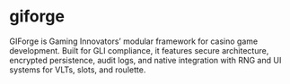 # giforge
GIForge is Gaming Innovators’ modular framework for casino game development. Built for GLI compliance, it features secure architecture, encrypted persistence, audit logs, and native integration with RNG and UI systems for VLTs, slots, and roulette.
